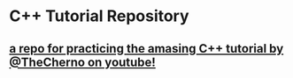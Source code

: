# C++ Tutorial Repository

## [a repo for practicing the amasing C++ tutorial by @TheCherno on youtube!](https://www.youtube.com/playlist?list=PLlrATfBNZ98dudnM48yfGUldqGD0S4FFb) 